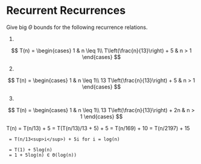 # Recurrent Recurrences

Give big $\Theta$ bounds for the following recurrence relations.

1.
$$ T(n) =
    \begin{cases}
        1 & n \leq 1\\
        T\left(\frac{n}{13}\right) + 5 & n > 1
    \end{cases}
$$

2.
$$ T(n) =
    \begin{cases}
        1 & n \leq 1\\
        13 T\left(\frac{n}{13}\right) + 5 & n > 1
    \end{cases}
$$

3.
$$ T(n) =
    \begin{cases}
        1 & n \leq 1\\
        13 T\left(\frac{n}{13}\right) + 2n & n > 1
    \end{cases}
$$


T(n) = T(n/13) + 5
     = T(T(n/13)/13 + 5) + 5
     = T(n/169) + 10
     = T(n/2197) + 15

     = T(n/13<sup>i</sup>) + 5i for i = log(n)

     = T(1) + 5log(n)
     = 1 + 5log(n) ∈ Θ(log(n))
